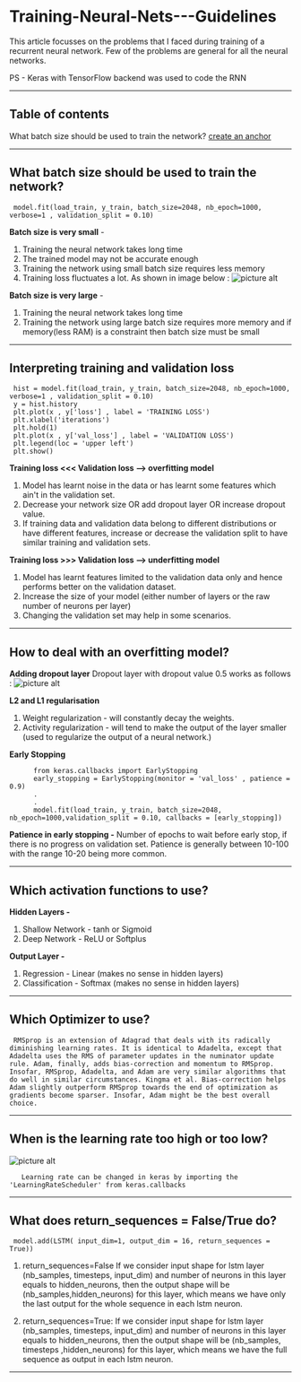 # Training-Neural-Nets---Guidelines
This article focusses on the problems that I faced during training of a recurrent neural network. Few of the problems are general for all the neural networks. 

PS - Keras with TensorFlow backend was used to code the RNN
****
## Table of contents
<a name="Batch Size"></a>What batch size should be used to train the network?
[create an anchor](#anchors-in-markdown)

****
## What batch size should be used to train the network?
     model.fit(load_train, y_train, batch_size=2048, nb_epoch=1000, verbose=1 , validation_split = 0.10)
**Batch size is very small** - 
 1.  Training the neural network takes long time
 2.  The trained model may not be accurate enough
 3.  Training the network using small batch size requires less memory 
 4.  Training loss fluctuates a lot.
     As shown in image below : ![picture alt](http://cs231n.github.io/assets/nn3/loss.jpeg "Fluctuations in training loss") 

**Batch size is very large** - 
 1.  Training the neural network takes long time
 2.  Training the network using large batch size requires more memory and if memory(less RAM) is a constraint then batch size must be small

**** 
## Interpreting training and validation loss
     hist = model.fit(load_train, y_train, batch_size=2048, nb_epoch=1000, verbose=1 , validation_split = 0.10)
     y = hist.history
     plt.plot(x , y['loss'] , label = 'TRAINING LOSS')
     plt.xlabel('iterations')
     plt.hold(1)
     plt.plot(x , y['val_loss'] , label = 'VALIDATION LOSS')
     plt.legend(loc = 'upper left')
     plt.show()
     
**Training loss <<< Validation loss --> overfitting model**
 1. Model has learnt noise in the data or has learnt some features which ain't in the validation set. 
 2. Decrease your network size OR add dropout layer OR increase dropout value. 
 3. If training data and validation data belong to different distributions or have different features, increase or decrease the  validation split to have similar training and validation sets.
      
**Training loss >>> Validation loss --> underfitting model**
 1. Model has learnt features limited to the validation data only and hence performs better on the validation dataset.
 2. Increase the size of your model (either number of layers or the raw number of neurons per layer)
 3. Changing the validation set may help in some scenarios.

****
## How to deal with an overfitting model?
**Adding dropout layer**   Dropout layer with dropout value 0.5 works as follows : 
 ![picture alt](https://cdn-images-1.medium.com/max/800/1*IrdJ5PghD9YoOyVAQ73MJw.gif "Dropout Layer") 

**L2 and L1 regularisation**
 1. Weight regularization - will constantly decay the weights.
 2. Activity regularization - will tend to make the output of the layer smaller (used to regularize the output of a neural
 network.)
 
**Early Stopping**

          from keras.callbacks import EarlyStopping
          early_stopping = EarlyStopping(monitor = 'val_loss' , patience = 0.9)
          .
          .
          model.fit(load_train, y_train, batch_size=2048, nb_epoch=1000,validation_split = 0.10, callbacks = [early_stopping])

  **Patience in early stopping -** 
  Number of epochs to wait before early stop, if there is no progress on validation set. Patience is generally between 10-100
  with the range 10-20 being more common.

****
## Which activation functions to use?
**Hidden Layers -**
 1. Shallow Network - tanh or Sigmoid
 2. Deep Network - ReLU or Softplus 

**Output Layer -**
 1. Regression - Linear (makes no sense in hidden layers)
 2. Classification - Softmax (makes no sense in hidden layers)

****
## Which Optimizer to use?
     RMSprop is an extension of Adagrad that deals with its radically diminishing learning rates. It is identical to Adadelta, except that Adadelta uses the RMS of parameter updates in the numinator update rule. Adam, finally, adds bias-correction and momentum to RMSprop. Insofar, RMSprop, Adadelta, and Adam are very similar algorithms that do well in similar circumstances. Kingma et al. Bias-correction helps Adam slightly outperform RMSprop towards the end of optimization as gradients become sparser. Insofar, Adam might be the best overall choice.

****
## When is the learning rate too high or too low?
   ![picture alt](http://cs231n.github.io/assets/nn3/learningrates.jpeg "Fluctuations in training loss") 

       Learning rate can be changed in keras by importing the 'LearningRateScheduler' from keras.callbacks
       
****
## What does return_sequences = False/True do?
     model.add(LSTM( input_dim=1, output_dim = 16, return_sequences = True))

1.   return_sequences=False
     If we consider input shape for lstm layer (nb_samples, timesteps, input_dim) and number of neurons in this layer equals to  hidden_neurons, then the output shape will be (nb_samples,hidden_neurons) for this layer, which means we have only the last output for the whole sequence in each lstm neuron.

2.    return_sequences=True:
     If we consider input shape for lstm layer (nb_samples, timesteps, input_dim) and number of neurons in this layer equals to hidden_neurons, then the output shape will be (nb_samples, timesteps ,hidden_neurons) for this layer, which means we have the full sequence as output in each lstm neuron.

****
       
       
   


     

 
   
    


